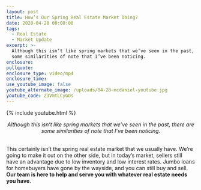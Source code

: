 ```yaml
---
layout: post
title: How’s Our Spring Real Estate Market Doing?
date: 2020-04-28 00:00:00
tags:
  - Real Estate
  - Market Update
excerpt: >-
  Although this isn’t like spring markets that we’ve seen in the past, there are
  some similarities of note that I’ve been noticing.
enclosure:
pullquote:
enclosure_type: video/mp4
enclosure_time:
use_youtube_image: false
youtube_alternate_image: /uploads/04-28-mcdaniel-youtube.jpg
youtube_code: Z3VmtLCyGOs
---
```


{% include youtube.html %}

<center><em>Although this isn&rsquo;t like spring markets that we&rsquo;ve seen in the past, there are some similarities of note that I&rsquo;ve been noticing.</em></center>

<br>This certainly isn’t the spring real estate market that we usually have. We’re going to make it out on the other side, but in today’s market, sellers still have an advantage due to low inventory and low interest rates. Jumbo loans for homebuyers have gone by the wayside, and you can still buy and sell. **Our team is here to help and serve you with whatever real estate needs you have**.